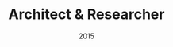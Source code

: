 ---
date: '2015'
title: 'Architect & Researcher'
company: 'Morphogenesism'
location: 'Iran'
range: 'unrelated (experinece) to programming'
url: ''
---